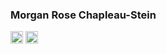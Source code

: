 ### Morgan Rose Chapleau-Stein

<img src="https://upload.wikimedia.org/wikipedia/commons/thumb/c/c3/Python-logo-notext.svg/1200px-Python-logo-notext.svg.png" width="20" height="20">  <img src="https://miro.medium.com/max/1000/1*ilC2Aqp5sZd1wi0CopD1Hw.png" width="20" height="20">

<!--
**YuzuRanger/YuzuRanger** is a ✨ _special_ ✨ repository because its `README.md` (this file) appears on your GitHub profile.

Here are some ideas to get you started:

- 🔭 I’m currently working on ...
- 🌱 I’m currently learning ...
- 👯 I’m looking to collaborate on ...
- 🤔 I’m looking for help with ...
- 💬 Ask me about ...
- 📫 How to reach me: ...
- 😄 Pronouns: ...
- ⚡ Fun fact: ...
-->
